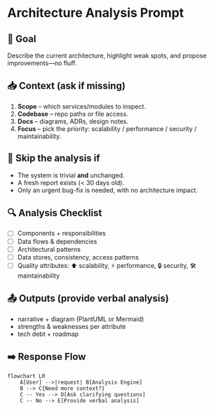 # Architecture Analysis Prompt 

## 🎯 Goal
Describe the current architecture, highlight weak spots, and propose improvements—no fluff.

## 📥 Context (ask if missing)
1. **Scope** – which services/modules to inspect.
2. **Codebase** – repo paths or file access.
3. **Docs** – diagrams, ADRs, design notes.
4. **Focus** – pick the priority: scalability / performance / security / maintainability.

## 🚦 Skip the analysis if
- The system is trivial **and** unchanged.
- A fresh report exists (< 30 days old).
- Only an urgent bug-fix is needed, with no architecture impact.

## 🔍 Analysis Checklist
- [ ] Components + responsibilities  
- [ ] Data flows & dependencies  
- [ ] Architectural patterns  
- [ ] Data stores, consistency, access patterns  
- [ ] Quality attributes: ⬆️ scalability, ⚡ performance, 🔒 security, 🛠️ maintainability  

## 📤 Outputs (provide verbal analysis)
- narrative + diagram (PlantUML or Mermaid)
- strengths & weaknesses per attribute
- tech debt + roadmap

## ➡️ Response Flow
```mermaid
flowchart LR
    A[User] -->|request| B[Analysis Engine]
    B --> C{Need more context?}
    C -- Yes --> D[Ask clarifying questions]
    C -- No --> E[Provide verbal analysis]